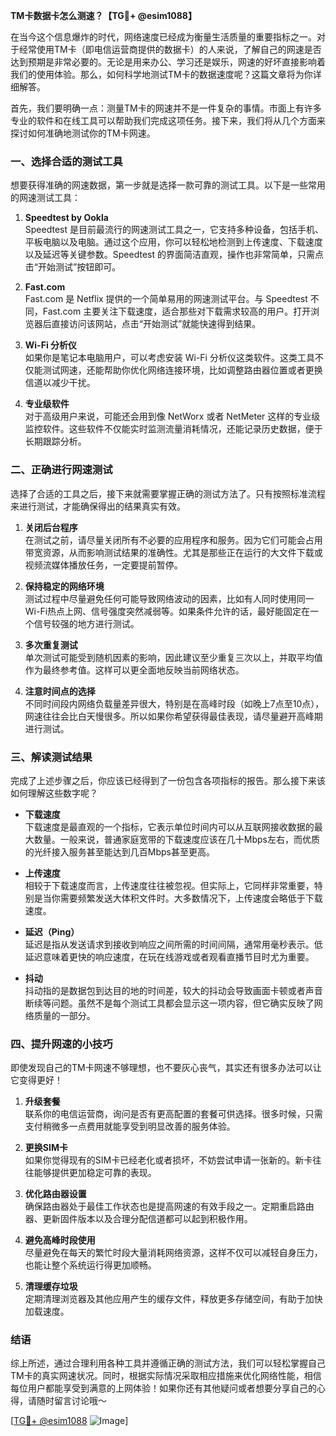 **TM卡数据卡怎么测速？【TG💪+ @esim1088】**

在当今这个信息爆炸的时代，网络速度已经成为衡量生活质量的重要指标之一。对于经常使用TM卡（即电信运营商提供的数据卡）的人来说，了解自己的网速是否达到预期是非常必要的。无论是用来办公、学习还是娱乐，网速的好坏直接影响着我们的使用体验。那么，如何科学地测试TM卡的数据速度呢？这篇文章将为你详细解答。

首先，我们要明确一点：测量TM卡的网速并不是一件复杂的事情。市面上有许多专业的软件和在线工具可以帮助我们完成这项任务。接下来，我们将从几个方面来探讨如何准确地测试你的TM卡网速。

### 一、选择合适的测试工具

想要获得准确的网速数据，第一步就是选择一款可靠的测试工具。以下是一些常用的网速测试工具：

1. **Speedtest by Ookla**  
   Speedtest 是目前最流行的网速测试工具之一，它支持多种设备，包括手机、平板电脑以及电脑。通过这个应用，你可以轻松地检测到上传速度、下载速度以及延迟等关键参数。Speedtest 的界面简洁直观，操作也非常简单，只需点击“开始测试”按钮即可。

2. **Fast.com**  
   Fast.com 是 Netflix 提供的一个简单易用的网速测试平台。与 Speedtest 不同，Fast.com 主要关注下载速度，适合那些对下载需求较高的用户。打开浏览器后直接访问该网站，点击“开始测试”就能快速得到结果。

3. **Wi-Fi 分析仪**  
   如果你是笔记本电脑用户，可以考虑安装 Wi-Fi 分析仪这类软件。这类工具不仅能测试网速，还能帮助你优化网络连接环境，比如调整路由器位置或者更换信道以减少干扰。

4. **专业级软件**  
   对于高级用户来说，可能还会用到像 NetWorx 或者 NetMeter 这样的专业级监控软件。这些软件不仅能实时监测流量消耗情况，还能记录历史数据，便于长期跟踪分析。

### 二、正确进行网速测试

选择了合适的工具之后，接下来就需要掌握正确的测试方法了。只有按照标准流程来进行测试，才能确保得出的结果真实有效。

1. **关闭后台程序**  
   在测试之前，请尽量关闭所有不必要的应用程序和服务。因为它们可能会占用带宽资源，从而影响测试结果的准确性。尤其是那些正在运行的大文件下载或视频流媒体播放任务，一定要提前暂停。

2. **保持稳定的网络环境**  
   测试过程中尽量避免任何可能导致网络波动的因素，比如有人同时使用同一Wi-Fi热点上网、信号强度突然减弱等。如果条件允许的话，最好能固定在一个信号较强的地方进行测试。

3. **多次重复测试**  
   单次测试可能受到随机因素的影响，因此建议至少重复三次以上，并取平均值作为最终参考值。这样可以更全面地反映当前网络状态。

4. **注意时间点的选择**  
   不同时间段内网络负载量差异很大，特别是在高峰时段（如晚上7点至10点），网速往往会比白天慢很多。所以如果你希望获得最佳表现，请尽量避开高峰期进行测试。

### 三、解读测试结果

完成了上述步骤之后，你应该已经得到了一份包含各项指标的报告。那么接下来该如何理解这些数字呢？

- **下载速度**  
  下载速度是最直观的一个指标，它表示单位时间内可以从互联网接收数据的最大数量。一般来说，普通家庭宽带的下载速度应该在几十Mbps左右，而优质的光纤接入服务甚至能达到几百Mbps甚至更高。

- **上传速度**  
  相较于下载速度而言，上传速度往往被忽视。但实际上，它同样非常重要，特别是当你需要频繁发送大体积文件时。大多数情况下，上传速度会略低于下载速度。

- **延迟（Ping）**  
  延迟是指从发送请求到接收到响应之间所需的时间间隔，通常用毫秒表示。低延迟意味着更快的响应速度，在玩在线游戏或者观看直播节目时尤为重要。

- **抖动**  
  抖动指的是数据包到达目的地的时间差，较大的抖动会导致画面卡顿或者声音断续等问题。虽然不是每个测试工具都会显示这一项内容，但它确实反映了网络质量的一部分。

### 四、提升网速的小技巧

即使发现自己的TM卡网速不够理想，也不要灰心丧气，其实还有很多办法可以让它变得更好！

1. **升级套餐**  
   联系你的电信运营商，询问是否有更高配置的套餐可供选择。很多时候，只需支付稍微多一点费用就能享受到明显改善的服务体验。

2. **更换SIM卡**  
   如果你觉得现有的SIM卡已经老化或者损坏，不妨尝试申请一张新的。新卡往往能够提供更加稳定可靠的表现。

3. **优化路由器设置**  
   确保路由器处于最佳工作状态也是提高网速的有效手段之一。定期重启路由器、更新固件版本以及合理分配信道都可以起到积极作用。

4. **避免高峰时段使用**  
   尽量避免在每天的繁忙时段大量消耗网络资源，这样不仅可以减轻自身压力，也能让整个系统运行得更加顺畅。

5. **清理缓存垃圾**  
   定期清理浏览器及其他应用产生的缓存文件，释放更多存储空间，有助于加快加载速度。

### 结语

综上所述，通过合理利用各种工具并遵循正确的测试方法，我们可以轻松掌握自己TM卡的真实网速状况。同时，根据实际情况采取相应措施来优化网络性能，相信每位用户都能享受到满意的上网体验！如果你还有其他疑问或者想要分享自己的心得，请随时留言讨论哦～

[[TG💪+ @esim1088](https://t.me/s/esim1088) ![Image](https://i.postimg.cc/4NQfJmqS/Snipaste-2025-05-13-00-14-12.png)]